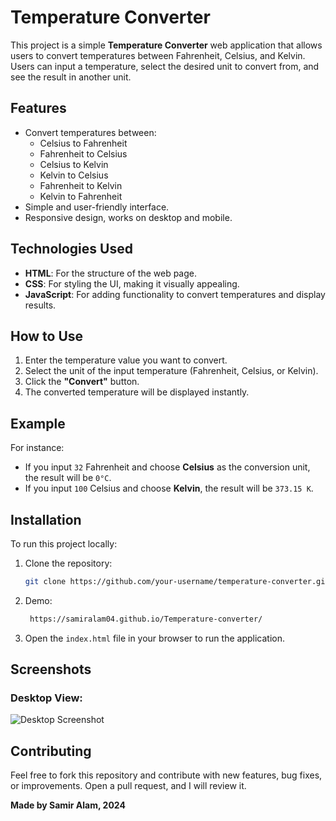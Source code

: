 # Temperature Converter

This project is a simple **Temperature Converter** web application that allows users to convert temperatures between Fahrenheit, Celsius, and Kelvin. Users can input a temperature, select the desired unit to convert from, and see the result in another unit.

## Features

- Convert temperatures between:
  - Celsius to Fahrenheit
  - Fahrenheit to Celsius
  - Celsius to Kelvin
  - Kelvin to Celsius
  - Fahrenheit to Kelvin
  - Kelvin to Fahrenheit
- Simple and user-friendly interface.
- Responsive design, works on desktop and mobile.

## Technologies Used

- **HTML**: For the structure of the web page.
- **CSS**: For styling the UI, making it visually appealing.
- **JavaScript**: For adding functionality to convert temperatures and display results.

## How to Use

1. Enter the temperature value you want to convert.
2. Select the unit of the input temperature (Fahrenheit, Celsius, or Kelvin).
3. Click the **"Convert"** button.
4. The converted temperature will be displayed instantly.

## Example

For instance:
- If you input `32` Fahrenheit and choose **Celsius** as the conversion unit, the result will be `0°C`.
- If you input `100` Celsius and choose **Kelvin**, the result will be `373.15 K`.

## Installation

To run this project locally:

1. Clone the repository:
    ```bash
    git clone https://github.com/your-username/temperature-converter.git
    ```

2. Demo:
    ```bash
     https://samiralam04.github.io/Temperature-converter/
    ```

3. Open the `index.html` file in your browser to run the application.

## Screenshots

### Desktop View:
![Desktop Screenshot](path_to_your_screenshot)

## Contributing

Feel free to fork this repository and contribute with new features, bug fixes, or improvements. Open a pull request, and I will review it.


**Made by Samir Alam, 2024**
